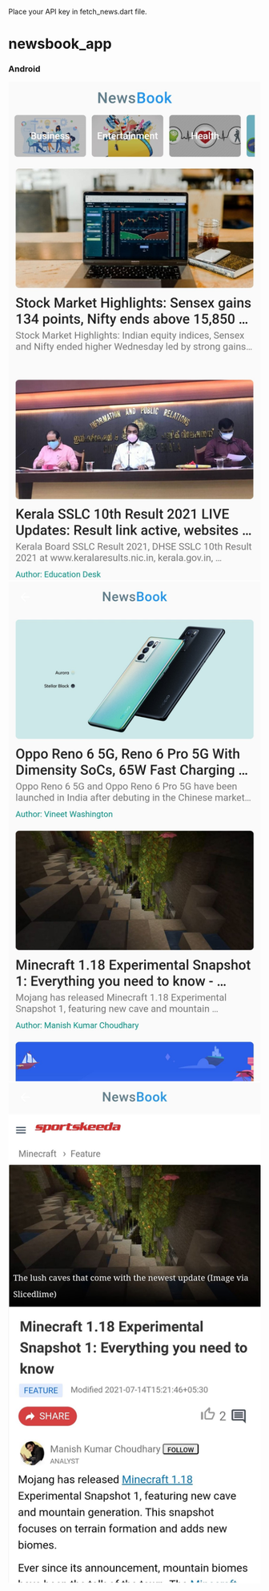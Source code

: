 Place your API key in fetch_news.dart file.

# newsbook_app


### Android
![](https://github.com/chirag-goel360/NewsBook/blob/main/android1.jpg)
![](https://github.com/chirag-goel360/NewsBook/blob/main/android2.jpg)
![](https://github.com/chirag-goel360/NewsBook/blob/main/android3.jpg)
